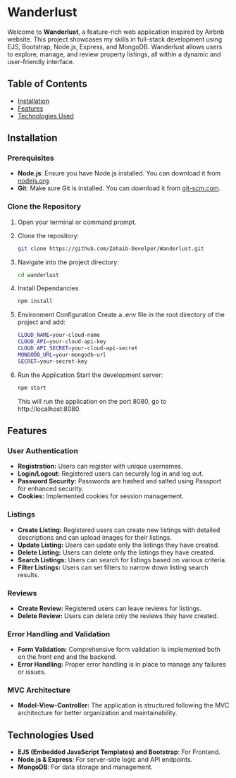 # Wanderlust

Welcome to **Wanderlust**, a feature-rich web application inspired by Airbnb website. This project showcases my skills in full-stack development using EJS, Bootstrap, Node.js, Express, and MongoDB. Wanderlust allows users to explore, manage, and review property listings, all within a dynamic and user-friendly interface.

## Table of Contents

- [Installation](#installation)
- [Features](#features)
- [Technologies Used](#technologies-used)

## Installation

### Prerequisites

- **Node.js**: Ensure you have Node.js installed. You can download it from [nodejs.org](https://nodejs.org/).
- **Git**: Make sure Git is installed. You can download it from [git-scm.com](https://git-scm.com/).

### Clone the Repository

1. Open your terminal or command prompt.
2. Clone the repository:

   ```bash
   git clone https://github.com/Zohaib-Develper/Wanderlust.git
   ```

3. Navigate into the project directory:

   ```bash
   cd wanderlust
   ```

4. Install Dependancies
   ```bash
   npm install
   ```
5. Environment Configuration
   Create a .env file in the root directory of the project and add:
   ```bash
   CLOUD_NAME=your-cloud-name
   CLOUD_API=your-cloud-api-key
   CLOUD_API_SECRET=your-cloud-api-secret
   MONGODB_URL=your-mongodb-url
   SECRET=your-secret-key
   ```
6. Run the Application
   Start the development server:
   ```bash
   npm start
   ```
   This will run the application on the port 8080, go to http://localhost:8080.

## Features

### User Authentication

- **Registration:** Users can register with unique usernames.
- **Login/Logout:** Registered users can securely log in and log out.
- **Password Security:** Passwords are hashed and salted using Passport for enhanced security.
- **Cookies:** Implemented cookies for session management.

### Listings

- **Create Listing:** Registered users can create new listings with detailed descriptions and can upload images for their listings.
- **Update Listing:** Users can update only the listings they have created.
- **Delete Listing:** Users can delete only the listings they have created.
- **Search Listings:** Users can search for listings based on various criteria.
- **Filter Listings:** Users can set filters to narrow down listing search results.

### Reviews

- **Create Review:** Registered users can leave reviews for listings.
- **Delete Review:** Users can delete only the reviews they have created.

### Error Handling and Validation

- **Form Validation:** Comprehensive form validation is implemented both on the front end and the backend.
- **Error Handling:** Proper error handling is in place to manage any failures or issues.

### MVC Architecture

- **Model-View-Controller:** The application is structured following the MVC architecture for better organization and maintainability.

## Technologies Used

- **EJS (Embedded JavaScript Templates) and Bootstrap**: For Frontend.
- **Node.js & Express**: For server-side logic and API endpoints.
- **MongoDB**: For data storage and management.
